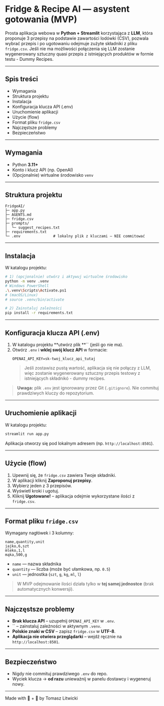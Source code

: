 # Fridge & Recipe AI — asystent gotowania (MVP)

Prosta aplikacja webowa w **Python + Streamlit** korzystająca z **LLM**, która proponuje 3 przepisy na podstawie zawartości lodówki (CSV), pozwala wybrać przepis i po ugotowaniu odejmuje zużyte składniki z pliku `fridge.csv`. Jeśli nie ma możliwości połączenia się LLM zostanie wygenerowany sztuczny quasi przepis z istniejących produktów w formie testu - Dummy Recipes.

---

## Spis treści

- Wymagania
- Struktura projektu
- Instalacja
- Konfiguracja klucza API (.env)
- Uruchomienie aplikacji
- Użycie (flow)
- Format pliku `fridge.csv`
- Najczęstsze problemy
- Bezpieczeństwo

---

## Wymagania

- Python **3.11+**
- Konto i klucz API (np. OpenAI)
- (Opcjonalnie) wirtualne środowisko `venv`

---

## Struktura projektu

```
FridgeAI/
├─ app.py
├─ AGENTS.md
├─ fridge.csv
├─ prompts/
│  └─ suggest_recipes.txt
├─ requirements.txt
└─ .env               # lokalny plik z kluczami – NIE commitować
```

---

## Instalacja

W katalogu projektu:

```bash
# 1) (opcjonalnie) utwórz i aktywuj wirtualne środowisko
python -m venv .venv
# Windows PowerShell
.\.venv\Scripts\Activate.ps1
# (macOS/Linux)
# source .venv/bin/activate

# 2) Zainstaluj zależności
pip install -r requirements.txt
```

---

## Konfiguracja klucza API (.env)

1. W katalogu projektu \*\*utwórz plik \*\*\`\` (jeśli go nie ma).
2. Otwórz `.env` i **wklej swój klucz API** w formacie:
   ```env
   OPENAI_API_KEY=sk-twoj_klucz_api_tutaj
   ```
   > Jeśli zostawisz pustą wartość, aplikacja się nie połączy z LLM, więc zostanie wygenerowany sztuczny przepis testowy z istniejących składnikó - dummy recipes.

> **Uwaga:** plik `.env` jest ignorowany przez Git (`.gitignore`). Nie commituj prawdziwych kluczy do repozytorium.

---

## Uruchomienie aplikacji

W katalogu projektu:

```bash
streamlit run app.py
```

Aplikacja otworzy się pod lokalnym adresem (np. `http://localhost:8501`).

---

## Użycie (flow)

1. Upewnij się, że `fridge.csv` zawiera Twoje składniki.
2. W aplikacji kliknij **Zaproponuj przepisy**.
3. Wybierz jeden z 3 przepisów.
4. Wyświetl kroki i ugotuj.
5. Kliknij **Ugotowane!** – aplikacja odejmie wykorzystane ilości z `fridge.csv`.

---

## Format pliku `fridge.csv`

Wymagany nagłówek i 3 kolumny:

```csv
name,quantity,unit
jajko,6,szt
mleko,1,l
mąka,500,g
```

- `name` — nazwa składnika
- `quantity` — liczba (może być ułamkowa, np. `0.5`)
- `unit` — jednostka (`szt`, `g`, `kg`, `ml`, `l`)

> W MVP odejmowanie ilości działa tylko w **tej samej jednostce** (brak automatycznych konwersji).

---

## Najczęstsze problemy

- **Brak klucza API** – uzupełnij `OPENAI_API_KEY` w `.env`.
- \`\` – zainstaluj zależności w aktywnym `.venv`.
- **Polskie znaki w CSV** – zapisz `fridge.csv` w **UTF-8**.
- **Aplikacja nie otwiera przeglądarki** – wejdź ręcznie na `http://localhost:8501`.

---

## Bezpieczeństwo

- Nigdy nie commituj prawdziwego `.env` do repo.
- Wyciek klucza → **od razu** unieważnij w panelu dostawcy i wygeneruj nowy.

---

Made with 🍳 + 🧠 by Tomasz Litwicki


